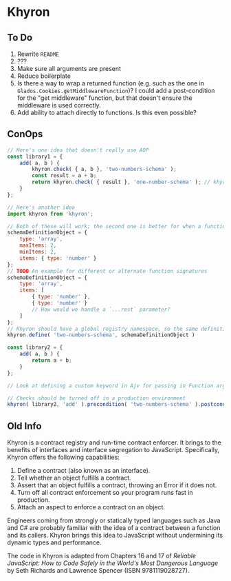 # Khyron

## To Do

1. Rewrite `README`
1. ???
1. Make sure all arguments are present
1. Reduce boilerplate
1. Is there a way to wrap a returned function (e.g. such as the one in `Glados.Cookies.getMiddlewareFunction`)? I could add a post-condition for the "get middleware" function, but that doesn't ensure the middleware is used correctly.
1. Add ability to attach directly to functions. Is this even possible?

## ConOps

```javascript
// Here's one idea that doesn't really use AOP
const library1 = {
    add( a, b ) {
        khyron.check( { a, b }, 'two-numbers-schema' );
        const result = a + b;
        return khyron.check( { result }, 'one-number-schema' ); // khyron.check returns a value
    }
};

// Here's another idea
import khyron from 'khyron';

// Both of these will work; the second one is better for when a function takes arguments of different types
schemaDefinitionObject = {
    type: 'array',
    maxItems: 2,
    minItems: 2,
    items: { type: 'number' }
};
// TODO An example for different or alternate function signatures
schemaDefinitionObject = {
    type: 'array',
    items: [
        { type: 'number' },
        { type: 'number' }
        // How would we handle a `...rest` parameter?
    ]
};
// Khyron should have a global registry namespace, so the same definitions can be reused across different modules in the same application
khyron.define( 'two-numbers-schema', schemaDefinitionObject )

const library2 = {
    add( a, b ) {
        return a + b;
    }
};

// Look at defining a custom keyword in Ajv for passing in Function arguments

// Checks should be turned off in a production environment
khyron( library2, 'add' ).precondition( 'two-numbers-schema' ).postcondition( 'one-number-schema' );
```

## Old Info

Khyron is a contract registry and run-time contract enforcer. It brings to the benefits of interfaces and interface segregation to JavaScript. Specifically, Khyron offers the following capabilities:

1. Define a contract (also known as an interface).
2. Tell whether an object fulfills a contract.
2. Assert that an object fulfills a contract, throwing an Error if it does not.
3. Turn off all contract enforcement so your program runs fast in production.
3. Attach an aspect to enforce a contract on an object.

Engineers coming from strongly or statically typed languages such as Java and C# are probably familiar with the idea of a contract between a function and its callers. Khyron brings this idea to JavaScript without undermining its dynamic types and performance.

The code in Khyron is adapted from Chapters 16 and 17 of _Reliable JavaScript: How to Code Safely in the World's Most Dangerous Language_ by Seth Richards and Lawrence Spencer (ISBN 9781119028727).
